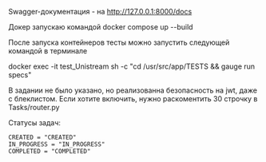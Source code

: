Swagger-документация - на http://127.0.0.1:8000/docs

Докер запускаю командой docker compose up --build

После запуска контейнеров тесты можно запустить следующей командой в терминале

docker exec -it test_Unistream sh -c "cd /usr/src/app/TESTS && gauge run specs"


В задании не было указано, но реализованна безопасноcть на jwt, даже с блеклистом.
Если хотите включить, нужно раскоментить 30 строчку в Tasks/router.py


Статусы задач:

    CREATED = "CREATED"
    IN_PROGRESS = "IN_PROGRESS"
    COMPLETED = "COMPLETED"